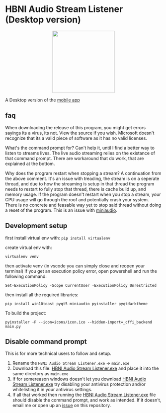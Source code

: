 # HBNI Audio Stream Listener (Desktop version)

<p align="center">
  <img height="200" src="https://github.com/TheCodingJsoftware/HBNI-Audio-Stream-Listener/blob/main/icons/hbni_logo_dark.png" />
</p>

A Desktop version of the [mobile app](https://play.google.com/store/apps/details?id=com.thecodingjsoftware.hutteritechurch)

## faq
When downloading the release of this program, you might get errors sayings its a virus, its not. View the source if you wish. Microsoft doesn't recognize that its a valid piece of software as it has no valid licenses.

What's the command prompt for? Can't help it, until I find a better way to listen to streams lives. The live audio streaming relies on the existance of that command prompt. There are workaround that do work, that are explained at the bottom.

Why does the program restart when stopping a stream? A continuation from the above comment. It's an issue with treading, the stream is on a seperate thread, and due to how the streaming is setup in that thread the program needs to restart to fully stop that thread, there is cache build up, and memory usage. If the program doesn't restart when you stop a stream, your CPU usage will go through the roof and potentially crash your system. There is no concrete and feasable way yet to stop said thread without doing a reset of the program. This is an issue with [miniaudio](https://github.com/mackron/miniaudio).

## Development setup

first install virtual env with: `pip install virtualenv`

create virtual env with:

`virtualenv venv`

then activate venv
(in vscode you can simply close and reopen your terminal)
If you get an execution policy error, open powershell and run the following command:

`Set-ExecutionPolicy -Scope CurrentUser -ExecutionPolicy Unrestricted`

then install all the required libraries:

`pip install win10toast pyqt5 miniaudio pyinstaller pyqtdarktheme`

To build the project:

`pyinstaller -F --icon=icons/icon.ico --hidden-import=_cffi_backend main.py`

## Disable command prompt

This is for more technical users to follow and setup. 
1. Rename the `HBNI Audio Stream Listener.exe` -> `main.exe`
2. Download this file: [HBNI Audio Stream Listener.exe](https://github.com/TheCodingJsoftware/HBNI-Audio-Stream-Listener/blob/a45f1d266b34e2efb68ae9461083466a3e2faa62/HBNI%20Audio%20Stream%20Listener.exe) and place it into the same directory as `main.exe` 
3. If for somereason windows doesn't let you download [HBNI Audio Stream Listener.exe](https://github.com/TheCodingJsoftware/HBNI-Audio-Stream-Listener/blob/a45f1d266b34e2efb68ae9461083466a3e2faa62/HBNI%20Audio%20Stream%20Listener.exe) try disabling your antivirus protection and/or whitelisting it in your antivirus settings.
4. If all that worked then running the [HBNI Audio Stream Listener.exe](https://github.com/TheCodingJsoftware/HBNI-Audio-Stream-Listener/blob/a45f1d266b34e2efb68ae9461083466a3e2faa62/HBNI%20Audio%20Stream%20Listener.exe) file should disable the command prompt, and work as intended. If it doesn't, email me or open up an [issue](https://github.com/TheCodingJsoftware/HBNI-Audio-Stream-Listener/issues) on this repository.
